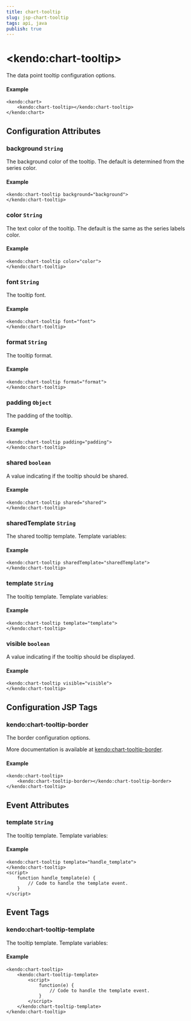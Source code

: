 ```yaml
---
title: chart-tooltip
slug: jsp-chart-tooltip
tags: api, java
publish: true
---
```


# \<kendo:chart-tooltip\>

The data point tooltip configuration options.

#### Example
    <kendo:chart>
        <kendo:chart-tooltip></kendo:chart-tooltip>
    </kendo:chart>

## Configuration Attributes

### background `String`

The background color of the tooltip. The default is determined from the series color.

#### Example
    <kendo:chart-tooltip background="background">
    </kendo:chart-tooltip>

### color `String`

The text color of the tooltip. The default is the same as the series labels color.

#### Example
    <kendo:chart-tooltip color="color">
    </kendo:chart-tooltip>

### font `String`

The tooltip font.

#### Example
    <kendo:chart-tooltip font="font">
    </kendo:chart-tooltip>

### format `String`

The tooltip format.

#### Example
    <kendo:chart-tooltip format="format">
    </kendo:chart-tooltip>

### padding `Object`

The padding of the tooltip.

#### Example
    <kendo:chart-tooltip padding="padding">
    </kendo:chart-tooltip>

### shared `boolean`

A value indicating if the tooltip should be shared.

#### Example
    <kendo:chart-tooltip shared="shared">
    </kendo:chart-tooltip>

### sharedTemplate `String`

The shared tooltip template.
Template variables:

#### Example
    <kendo:chart-tooltip sharedTemplate="sharedTemplate">
    </kendo:chart-tooltip>

### template `String`

The tooltip template.
Template variables:

#### Example
    <kendo:chart-tooltip template="template">
    </kendo:chart-tooltip>

### visible `boolean`

A value indicating if the tooltip should be displayed.

#### Example
    <kendo:chart-tooltip visible="visible">
    </kendo:chart-tooltip>


##  Configuration JSP Tags

### kendo:chart-tooltip-border

The border configuration options.

More documentation is available at [kendo:chart-tooltip-border](chart/tooltip-border).

#### Example

    <kendo:chart-tooltip>
        <kendo:chart-tooltip-border></kendo:chart-tooltip-border>
    </kendo:chart-tooltip>


## Event Attributes

### template `String`

The tooltip template.
Template variables:

#### Example
    <kendo:chart-tooltip template="handle_template">
    </kendo:chart-tooltip>
    <script>
        function handle_template(e) {
            // Code to handle the template event.
        }
    </script>

## Event Tags

### kendo:chart-tooltip-template

The tooltip template.
Template variables:

#### Example
    <kendo:chart-tooltip>
        <kendo:chart-tooltip-template>
            <script>
                function(e) {
                    // Code to handle the template event.
                }
            </script>
        </kendo:chart-tooltip-template>
    </kendo:chart-tooltip>

